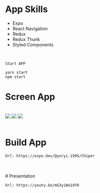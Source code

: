 # App Skills

* Expo
* React Navigation
* Redux
* Redux Thunk
* Styled Components

<br>

```
Start APP

yarn start
npm start

```

# Screen App
<br>
<img heigth="100" src="https://i.ibb.co/hRY7266/Splash.png">
<img heigth="100" src="https://i.ibb.co/qBh4zHq/dasboard.png">
<img heigth="100" src="https://i.ibb.co/2KK4P0W/WebView.png">
<br>
<br>

# Build App

```
Url: https://expo.dev/@yoryi.1995/Chiper

```
<br>
<br>
# Presentation

```
Url: https://youtu.be/mG3yiWa1dYA

```


